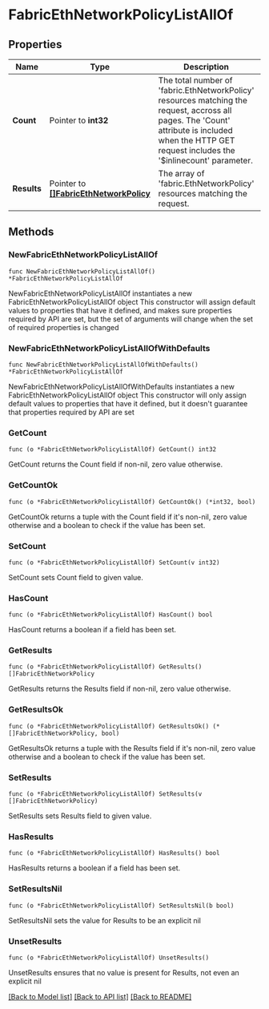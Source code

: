 # FabricEthNetworkPolicyListAllOf

## Properties

Name | Type | Description | Notes
------------ | ------------- | ------------- | -------------
**Count** | Pointer to **int32** | The total number of &#39;fabric.EthNetworkPolicy&#39; resources matching the request, accross all pages. The &#39;Count&#39; attribute is included when the HTTP GET request includes the &#39;$inlinecount&#39; parameter. | [optional] 
**Results** | Pointer to [**[]FabricEthNetworkPolicy**](FabricEthNetworkPolicy.md) | The array of &#39;fabric.EthNetworkPolicy&#39; resources matching the request. | [optional] 

## Methods

### NewFabricEthNetworkPolicyListAllOf

`func NewFabricEthNetworkPolicyListAllOf() *FabricEthNetworkPolicyListAllOf`

NewFabricEthNetworkPolicyListAllOf instantiates a new FabricEthNetworkPolicyListAllOf object
This constructor will assign default values to properties that have it defined,
and makes sure properties required by API are set, but the set of arguments
will change when the set of required properties is changed

### NewFabricEthNetworkPolicyListAllOfWithDefaults

`func NewFabricEthNetworkPolicyListAllOfWithDefaults() *FabricEthNetworkPolicyListAllOf`

NewFabricEthNetworkPolicyListAllOfWithDefaults instantiates a new FabricEthNetworkPolicyListAllOf object
This constructor will only assign default values to properties that have it defined,
but it doesn't guarantee that properties required by API are set

### GetCount

`func (o *FabricEthNetworkPolicyListAllOf) GetCount() int32`

GetCount returns the Count field if non-nil, zero value otherwise.

### GetCountOk

`func (o *FabricEthNetworkPolicyListAllOf) GetCountOk() (*int32, bool)`

GetCountOk returns a tuple with the Count field if it's non-nil, zero value otherwise
and a boolean to check if the value has been set.

### SetCount

`func (o *FabricEthNetworkPolicyListAllOf) SetCount(v int32)`

SetCount sets Count field to given value.

### HasCount

`func (o *FabricEthNetworkPolicyListAllOf) HasCount() bool`

HasCount returns a boolean if a field has been set.

### GetResults

`func (o *FabricEthNetworkPolicyListAllOf) GetResults() []FabricEthNetworkPolicy`

GetResults returns the Results field if non-nil, zero value otherwise.

### GetResultsOk

`func (o *FabricEthNetworkPolicyListAllOf) GetResultsOk() (*[]FabricEthNetworkPolicy, bool)`

GetResultsOk returns a tuple with the Results field if it's non-nil, zero value otherwise
and a boolean to check if the value has been set.

### SetResults

`func (o *FabricEthNetworkPolicyListAllOf) SetResults(v []FabricEthNetworkPolicy)`

SetResults sets Results field to given value.

### HasResults

`func (o *FabricEthNetworkPolicyListAllOf) HasResults() bool`

HasResults returns a boolean if a field has been set.

### SetResultsNil

`func (o *FabricEthNetworkPolicyListAllOf) SetResultsNil(b bool)`

 SetResultsNil sets the value for Results to be an explicit nil

### UnsetResults
`func (o *FabricEthNetworkPolicyListAllOf) UnsetResults()`

UnsetResults ensures that no value is present for Results, not even an explicit nil

[[Back to Model list]](../README.md#documentation-for-models) [[Back to API list]](../README.md#documentation-for-api-endpoints) [[Back to README]](../README.md)


